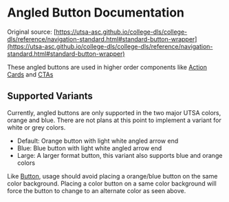 # Angled Button Documentation

Original source: [https://utsa-asc.github.io/college-dls/college-dls/reference/navigation-standard.html#standard-button-wrapper](https://utsa-asc.github.io/college-dls/college-dls/reference/navigation-standard.html#standard-button-wrapper)

These angled buttons are used in higher order components like [Action Cards](action-card--default) and [CTAs](call-to-action-buttons--default)

## Supported Variants

Currently, angled buttons are only supported in the two major UTSA colors, orange and blue.  There are not plans at this point to implement a variant for white or grey colors. 

- Default: Orange button with light white angled arrow end
- Blue: Blue button with light white angled arrow end
- Large: A larger format button, this variant also supports blue and orange colors

Like [Button](/college-dls/components/detail/button.html), usage should avoid placing a orange/blue button on the same color background.  Placing a color button on a same color background will force the button to change to an alternate color as seen above.